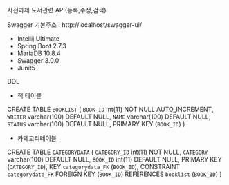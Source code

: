 사전과제
도서관련 API(등록,수정,검색)

Swagger 기본주소 : http://localhost/swagger-ui/


- Intellij Ultimate
- Spring Boot 2.7.3
- MariaDB 10.8.4
- Swagger 3.0.0
- Junit5


DDL 

- 책 테이블

CREATE TABLE `BOOKLIST` (
`BOOK_ID` int(11) NOT NULL AUTO_INCREMENT,
`WRITER` varchar(100) DEFAULT NULL,
`NAME` varchar(100) DEFAULT NULL,
`STATUS` varchar(100) DEFAULT NULL,
PRIMARY KEY (`BOOK_ID`)
) 

- 카테고리테이블

CREATE TABLE `CATEGORYDATA` (
`CATEGORY_ID` int(11) NOT NULL,
`CATEGORY` varchar(100) DEFAULT NULL,
`BOOK_ID` int(11) DEFAULT NULL,
PRIMARY KEY (`CATEGORY_ID`),
KEY `categorydata_FK` (`BOOK_ID`),
CONSTRAINT `categorydata_FK` FOREIGN KEY (`BOOK_ID`) REFERENCES `booklist` (`BOOK_ID`)
) 













